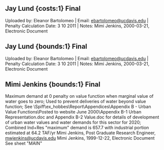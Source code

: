 ## Jay Lund {costs:1} Final
Uploaded by: Eleanor Bartolomeo | Email: ebartolomeo@ucdavis.edu | Penalty Calculation Date: 3 10 2011 |  Notes: 
Mimi Jenkins, 2000-03-21, Electronic Document

## Jay Lund {bounds:1} Final
Uploaded by: Eleanor Bartolomeo | Email: ebartolomeo@ucdavis.edu | Penalty Calculation Date: 3 10 2011 |  Notes: 
Mimi Jenkins, 2000-03-21, Electronic Document

## Mimi Jenkins {bounds:1} Final
Maximum demand at 0 penalty on value function when marginal value of water goes to zero; Used to prevent deliveries of water beyond value function; See \Spiff\ex_hobbes\Report\Appendices\Appendix B - Urban Value Functions\Posted to website June 2000\Appendix B-1 Urban Representation.doc and Appendix B-2 Value.doc for details of development of urban water values and water demands for this sector for 2020; Combined Ind+Res "maximum" demand is 657.7 with industrial portion estimated at 64.2 TAF/yr
Mimi Jenkins, Post Graduate Research Engineer, mwjenkins@ucdavis.edu
Mimi Jenkins, 1999-12-22, Electronic Document
See sheet "MAIN"
